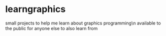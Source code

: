 # learngraphics
small projects to help me learn about graphics programming\n
available to the public for anyone else to also learn from
